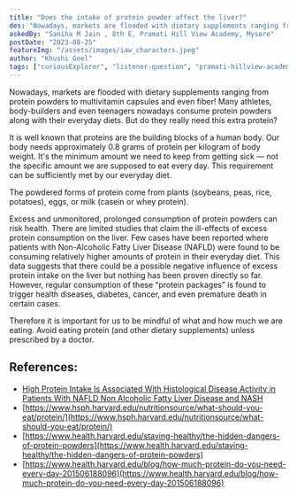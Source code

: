 ```yaml
---
title: "Does the intake of protein powder affect the liver?"
des: "Nowadays, markets are flooded with dietary supplements ranging from protein powders to multivitamin capsules and even fiber! Many athletes, body-builders and even teenagers nowadays consume protein powders along with their everyday diets. But do they really need this extra protein?  "
askedBy: "Saniha M Jain , 8th E, Pramati Hill View Academy, Mysore"
postDate: "2023-08-25"
featureImg: "/assets/images/iaw_characters.jpeg"
author: "Khushi Goel"
tags: ["curiousExplorer", "listener-question", "pramati-hillview-academy"]
---
```

Nowadays, markets are flooded with dietary supplements ranging from protein powders to multivitamin capsules and even fiber! Many athletes, body-builders and even teenagers nowadays consume protein powders along with their everyday diets. But do they really need this extra protein? 

It is well known that proteins are the building blocks of a human body. Our body needs approximately 0.8 grams of protein per kilogram of body weight. It's the minimum amount we need to keep from getting sick — not the specific amount we are supposed to eat every day. This requirement can be sufficiently met by our everyday diet. 

The powdered forms of protein come from plants (soybeans, peas, rice, potatoes), eggs, or milk (casein or whey protein).

Excess and unmonitored, prolonged consumption of protein powders can risk health. There are limited studies that claim the ill-effects of excess protein consumption on the liver. Few cases have been reported where patients with Non-Alcoholic Fatty Liver Disease (NAFLD) were found to be consuming relatively higher amounts of protein in their everyday diet. This data suggests that there could be a possible negative influence of excess protein intake on the liver but nothing has been proven directly so far.  However, regular consumption of these “protein packages” is found to trigger health diseases, diabetes, cancer, and even premature death in certain cases.

Therefore it is important for us to be mindful of what and how much we are eating. Avoid eating protein (and other dietary supplements) unless prescribed by a doctor. 

## References: 
- [High Protein Intake Is Associated With Histological Disease Activity in Patients With NAFLD
Non Alcoholic Fatty Liver Disease and NASH](https://aasldpubs.onlinelibrary.wiley.com/doi/full/10.1002/hep4.1509#hep41509-bib-0012)
- [https://www.hsph.harvard.edu/nutritionsource/what-should-you-eat/protein/](https://www.hsph.harvard.edu/nutritionsource/what-should-you-eat/protein/)
- [https://www.health.harvard.edu/staying-healthy/the-hidden-dangers-of-protein-powders](https://www.health.harvard.edu/staying-healthy/the-hidden-dangers-of-protein-powders)
- [https://www.health.harvard.edu/blog/how-much-protein-do-you-need-every-day-201506188096](https://www.health.harvard.edu/blog/how-much-protein-do-you-need-every-day-201506188096)
